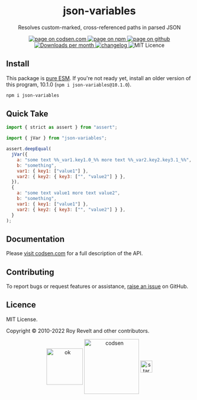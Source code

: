 <h1 align="center">json-variables</h1>

<p align="center">Resolves custom-marked, cross-referenced paths in parsed JSON</p>

<p align="center">
  <a href="https://codsen.com/os/json-variables" rel="nofollow noreferrer noopener">
    <img src="https://img.shields.io/badge/-codsen-blue?style=flat-square" alt="page on codsen.com">
  </a>
  <a href="https://www.npmjs.com/package/json-variables" rel="nofollow noreferrer noopener">
    <img src="https://img.shields.io/badge/-npm-blue?style=flat-square" alt="page on npm">
  </a>
  <a href="https://github.com/codsen/codsen/tree/main/packages/json-variables" rel="nofollow noreferrer noopener">
    <img src="https://img.shields.io/badge/-github-blue?style=flat-square" alt="page on github">
  </a>
  <a href="https://npmcharts.com/compare/json-variables?interval=30" rel="nofollow noreferrer noopener" target="_blank">
    <img src="https://img.shields.io/npm/dm/json-variables.svg?style=flat-square" alt="Downloads per month">
  </a>
  <a href="https://codsen.com/os/json-variables/changelog" rel="nofollow noreferrer noopener">
    <img src="https://img.shields.io/badge/changelog-here-brightgreen?style=flat-square" alt="changelog">
  </a>
  <img src="https://img.shields.io/badge/licence-MIT-brightgreen.svg?style=flat-square" alt="MIT Licence">
</p>

## Install

This package is [pure ESM](https://gist.github.com/sindresorhus/a39789f98801d908bbc7ff3ecc99d99c). If you're not ready yet, install an older version of this program, 10.1.0 (`npm i json-variables@10.1.0`).

```bash
npm i json-variables
```

## Quick Take

```js
import { strict as assert } from "assert";

import { jVar } from "json-variables";

assert.deepEqual(
  jVar({
    a: "some text %%_var1.key1.0_%% more text %%_var2.key2.key3.1_%%",
    b: "something",
    var1: { key1: ["value1"] },
    var2: { key2: { key3: ["", "value2"] } },
  }),
  {
    a: "some text value1 more text value2",
    b: "something",
    var1: { key1: ["value1"] },
    var2: { key2: { key3: ["", "value2"] } },
  }
);
```

## Documentation

Please [visit codsen.com](https://codsen.com/os/json-variables/) for a full description of the API.

## Contributing

To report bugs or request features or assistance, [raise an issue](https://github.com/codsen/codsen/issues/new/choose) on GitHub.

## Licence

MIT License.

Copyright © 2010-2022 Roy Revelt and other contributors.

<p align="center"><img src="https://codsen.com/images/png-codsen-ok.png" width="98" alt="ok" align="center"> <img src="https://codsen.com/images/png-codsen-1.png" width="148" alt="codsen" align="center"> <img src="https://codsen.com/images/png-codsen-star-small.png" width="32" alt="star" align="center"></p>
